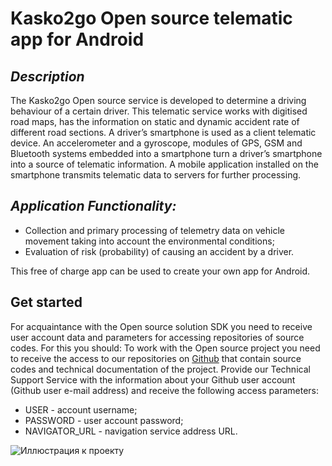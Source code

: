 

# Kasko2go Open source telematic app for Android
## _Description_
The Kasko2go Open source service is developed to determine a driving behaviour of a certain driver. This telematic service works with digitised road maps, has the information on static and dynamic  accident rate of different road sections.
A driver’s smartphone is used as a client telematic device. An accelerometer and a gyroscope, modules of GPS, GSM and Bluetooth systems embedded into a smartphone turn a driver’s smartphone into a source of telematic information. A mobile application installed on the smartphone transmits telematic data to servers for further processing.

## _Application Functionality:_

- Collection and primary processing of telemetry data on vehicle movement taking into account the environmental conditions;
- Evaluation of risk (probability) of causing an accident by a driver.

This free of charge app can be used to create your own app for Android.

## Get started

For acquaintance with the Open source solution SDK you need to receive user account data and parameters for accessing repositories of source codes. For this you should: 
To work with the Open source project you need to receive the access to our repositories on [Github][git] that contain source codes and technical documentation of the project.
Provide our Technical Support Service with the information about your Github user account (Github user e-mail address) and receive the following access parameters:
- USER - account username;
- PASSWORD - user account password;
- NAVIGATOR_URL - navigation service address URL. 


![Иллюстрация к проекту](https://github.com/a-akulynichev/md_test/tree/main/Pictures/2.2.jpg)

   [git]: <https://github.com/>
   
